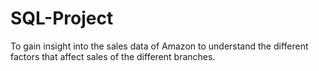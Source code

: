 # SQL-Project
To gain insight into the sales data of Amazon to understand the different factors that affect sales of the different branches.
